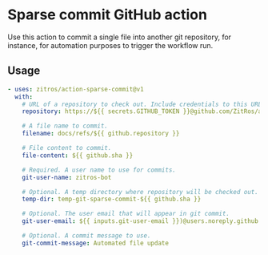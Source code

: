 # Sparse commit GitHub action

Use this action to commit a single file into another git repository, for instance, for automation purposes to trigger
the workflow run.

## Usage

```yaml
- uses: zitros/action-sparse-commit@v1
  with:
    # URL of a repository to check out. Include credentials to this URL if needed.
    repository: https://${{ secrets.GITHUB_TOKEN }}@github.com/ZitRos/action-sparse-commit

    # A file name to commit.
    filename: docs/refs/${{ github.repository }}

    # File content to commit.
    file-content: ${{ github.sha }}

    # Required. A user name to use for commits.
    git-user-name: zitros-bot

    # Optional. A temp directory where repository will be checked out.
    temp-dir: temp-git-sparse-commit-${{ github.sha }}

    # Optional. The user email that will appear in git commit.
    git-user-email: ${{ inputs.git-user-email }})@users.noreply.github.com

    # Optional. A commit message to use.
    git-commit-message: Automated file update
```
